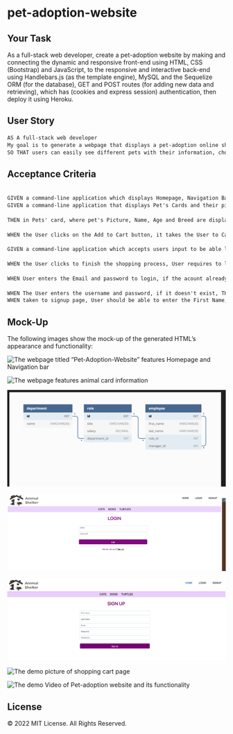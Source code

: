 # pet-adoption-website

## Your Task
As a full-stack web developer, create a pet-adoption website by making and connecting the dynamic and responsive front-end using HTML, CSS (Bootstrap) and JavaScript, to the responsive and interactive back-end using Handlebars.js (as the template engine), MySQL and the Sequelize ORM (for the database), GET and POST routes (for adding new data and retrieving), which has (cookies and express session) authentication, then deploy it using Heroku.


## User Story

```md
AS A full-stack web developer
My goal is to generate a webpage that displays a pet-adoption online shop.
SO THAT users can easily see different pets with their information, choose their favorite one and by adding the pet to the cart and paying the adoption fee, they adopt it
```

## Acceptance Criteria

```md

GIVEN a command-line application which displays Homepage, Navigation Bar with different functional and responsive buttons for Home, Login, Signup, And different Animal Kind (Dog, Cat, Turtle)
GIVEN a command-line application that displays Pet's Cards and their picture and information 

THEN in Pets' card, where pet's Picture, Name, Age and Breed are displayed, user should be able to see the Add to Cart button

WHEN the User clicks on the Add to Cart button, it takes the User to Cart page for payment

GIVEN a command-line application which accepts users input to be able login or signup in cart page in order to pay and finish the adoption process

WHEN the User clicks to finish the shopping process, User requires to login by entering the Email and password

WHEN User enters the Email and password to login, if the acount already exists, User is able to continue the shopping process

WHEN The User enters the username and password, if it doesn't exist, THEN the page takes the User to the signup page
WHEN taken to signup page, User should be able to enter the First Name, Last Name, Email, Password and Telephone Number in order to signup.

```

## Mock-Up

The following images show the mock-up of the generated HTML’s appearance and functionality:

![ The webpage titled “Pet-Adoption-Website” features Homepage and Navigation bar]()

![ The webpage features animal card information]()

![ The demo picture of the backend directory structure](./public/images/DirectoryPic.png)

![ The demo picture of login page](./public/images/Login.png)

![ The demo picture of signup page](./public/images/Singup.png)

![ The demo picture of shopping cart page]()


![ The demo Video of Pet-adoption website and its functionality]()


## License 
© 2022 MIT License. All Rights Reserved.

